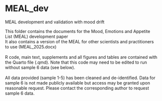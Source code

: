 # MEAL_dev
MEAL development and validation with mood drift

This folder contains the documents for the Mood, Emotions and Appetite List (MEAL) development paper
\
It also contains a version of the MEAL for other scientists and practitioners to use (MEAL_2025.docx)
\
\
R code, main text, supplements and all figures and tables are contained with the Quarto file (.qmd). Note that this code may need to be edited to run without sample 6 data (see below).
\
\
All data provided (sample 1-5) has been cleaned and de-identified. Data for sample 6 is not made publicly available but access may be granted upon reasonable request. Please contact the corresponding author to request sample 6 data.
